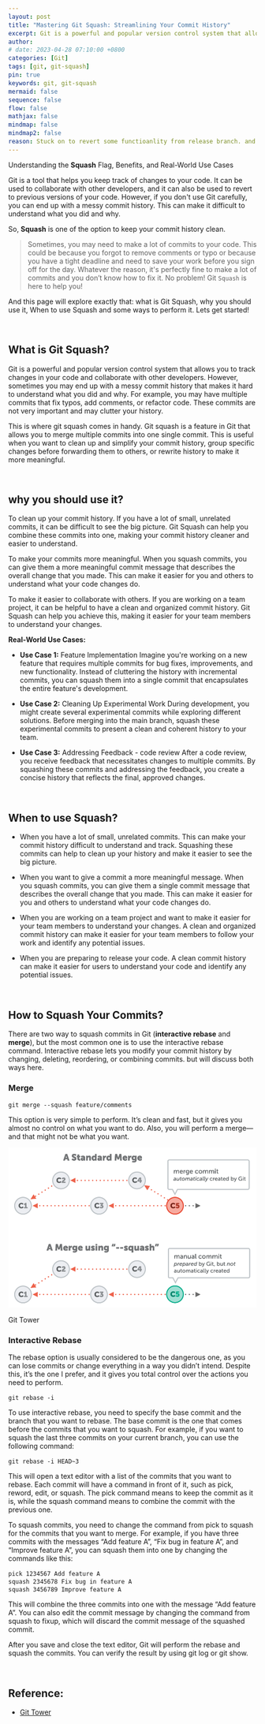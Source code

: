 ```yaml
---
layout: post
title: "Mastering Git Squash: Streamlining Your Commit History"
excerpt: Git is a powerful and popular version control system that allows you to track changes in your code and collaborate with other developers. However, sometimes you may end up with a messy commit history that makes it hard to understand what you did and why.
author: 
# date: 2023-04-28 07:10:00 +0800
categories: [Git]
tags: [git, git-squash]
pin: true
keywords: git, git-squash
mermaid: false
sequence: false
flow: false
mathjax: false
mindmap: false
mindmap2: false  
reason: Stuck on to revert some functioanlity from release branch. and release branch consists of all changes from all devs with hundreads of commit. So, it will be better if we use squash to revert only single commit and it's done. Ths leads me to create this one.
---
```



Understanding the **Squash** Flag, Benefits, and Real-World Use Cases


<span class="dropcap-element-slot">G</span>it is a tool that helps you keep track of changes to your code. It can be used to collaborate with other developers, and it can also be used to revert to previous versions of your code. However, if you don't use Git carefully, you can end up with a messy commit history. This can make it difficult to understand what you did and why.


So, **Squash** is one of the option to keep your commit history clean.


> Sometimes, you may need to make a lot of commits to your code. This could be because you forgot to remove comments or typo or because you have a tight deadline and need to save your work before you sign off for the day. Whatever the reason, it's perfectly fine to make a lot of commits and you don’t know how to fix it. No problem! Git `Squash` is here to help you!

And this page will explore exactly that: what is Git Squash, why you should use it, When to use Squash and some ways to perform it. Lets get started!

<br>

## What is Git Squash?

Git is a powerful and popular version control system that allows you to track changes in your code and collaborate with other developers. However, sometimes you may end up with a messy commit history that makes it hard to understand what you did and why. For example, you may have multiple commits that fix typos, add comments, or refactor code. These commits are not very important and may clutter your history.

This is where git squash comes in handy. Git squash is a feature in Git that allows you to merge multiple commits into one single commit. This is useful when you want to clean up and simplify your commit history, group specific changes before forwarding them to others, or rewrite history to make it more meaningful.

<br>

## why you should use it?


To clean up your commit history. If you have a lot of small, unrelated commits, it can be difficult to see the big picture. Git Squash can help you combine these commits into one, making your commit history cleaner and easier to understand.

To make your commits more meaningful. When you squash commits, you can give them a more meaningful commit message that describes the overall change that you made. This can make it easier for you and others to understand what your code changes do.

To make it easier to collaborate with others. If you are working on a team project, it can be helpful to have a clean and organized commit history. Git Squash can help you achieve this, making it easier for your team members to understand your changes.


**Real-World Use Cases:**

 * **Use Case 1:** Feature Implementation
Imagine you're working on a new feature that requires multiple commits for bug fixes, improvements, and new functionality. Instead of cluttering the history with incremental commits, you can squash them into a single commit that encapsulates the entire feature's development.

 * **Use Case 2:** Cleaning Up Experimental Work
During development, you might create several experimental commits while exploring different solutions. Before merging into the main branch, squash these experimental commits to present a clean and coherent history to your team.

 * **Use Case 3:** Addressing Feedback - code review
After a code review, you receive feedback that necessitates changes to multiple commits. By squashing these commits and addressing the feedback, you create a concise history that reflects the final, approved changes.

<br>

## When to use Squash?


* When you have a lot of small, unrelated commits. This can make your commit history difficult to understand and track. Squashing these commits can help to clean up your history and make it easier to see the big picture.

* When you want to give a commit a more meaningful message. When you squash commits, you can give them a single commit message that describes the overall change that you made. This can make it easier for you and others to understand what your code changes do.

* When you are working on a team project and want to make it easier for your team members to understand your changes. A clean and organized commit history can make it easier for your team members to follow your work and identify any potential issues.

* When you are preparing to release your code. A clean commit history can make it easier for users to understand your code and identify any potential issues.

<br>

## How to Squash Your Commits?


There are two way to squash commits in Git (**interactive rebase** and **merge**), but the most common one is to use the interactive rebase command. Interactive rebase lets you modify your commit history by changing, deleting, reordering, or combining commits. but will discuss both ways here.

### Merge

```
git merge --squash feature/comments
```

This option is very simple to perform. It’s clean and fast, but it gives you almost no control on what you want to do. Also, you will perform a merge—and that might not be what you want.

![Alt](/assets/images/posts/merge-vs-merge-with-squash.png)  
<div class="image-caption-container image-caption-container-ux-impr content-small-text">
<!----><span class="image-caption"><!---->Git Tower</span>
<!---- ><span class="image-attribution image-attribution-ux-impr">© Provided by Her Zindagi</span><! -->
</div>


### Interactive Rebase 

The rebase option is usually considered to be the dangerous one, as you can lose commits or change everything in a way you didn’t intend. Despite this, it’s the one I prefer, and it gives you total control over the actions you need to perform.

```git
git rebase -i
```

To use interactive rebase, you need to specify the base commit and the branch that you want to rebase. The base commit is the one that comes before the commits that you want to squash. For example, if you want to squash the last three commits on your current branch, you can use the following command:

```git
git rebase -i HEAD~3
```

This will open a text editor with a list of the commits that you want to rebase. Each commit will have a command in front of it, such as pick, reword, edit, or squash. The pick command means to keep the commit as it is, while the squash command means to combine the commit with the previous one.

To squash commits, you need to change the command from pick to squash for the commits that you want to merge. For example, if you have three commits with the messages “Add feature A”, “Fix bug in feature A”, and “Improve feature A”, you can squash them into one by changing the commands like this:

```git
pick 1234567 Add feature A
squash 2345678 Fix bug in feature A
squash 3456789 Improve feature A
```

This will combine the three commits into one with the message “Add feature A”. You can also edit the commit message by changing the command from squash to fixup, which will discard the commit message of the squashed commit.

After you save and close the text editor, Git will perform the rebase and squash the commits. You can verify the result by using git log or git show.

<br/>

## Reference:

* [Git Tower][ref1]



[ref1]: https://www.git-tower.com/learn/git/faq/git-squash/